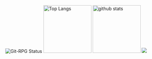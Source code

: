 <img src="https://git-game.vercel.app/api/readme/tensho1026" alt="Git-RPG Status" />


<img alt="Top Langs" height="150px" src="https://github-readme-stats.vercel.app/api/top-langs/?username=tensho1026&layout=compact&count_private=true&show_icons=true&theme=tokyonight" />

<img alt="github stats" height="150px" src="https://github-readme-stats.vercel.app/api?username=tensho1026&count_private=true&show_icons=true&show_icons=true&theme=tokyonight" />

<img src="https://ghprofiletrophy.neko-room.com/?username=tensho1026&theme=onedark&column=-1" />










